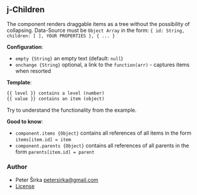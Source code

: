 ## j-Children

The component renders draggable items as a tree without the possibility of collapsing. Data-Source must be `Object Array` in the form: `{ id: String, children: [ ], YOUR PROPERTIES }, { ... }`

__Configuration__:

- `empty {String}` an empty text (default: `null`)
- `onchange {String}` optional, a link to the `function(arr)` - captures items when resorted

__Template__:

```html
{{ level }} contains a level (number)
{{ value }} contains an item (object)
```

Try to understand the functionality from the example.

__Good to know__:

- `component.items {Object}` contains all references of all items in the form `items[item.id] = item`
- `component.parents {Object}` contains all references of all parents in the form `parents[item.id] = parent`

### Author

- Peter Širka <petersirka@gmail.com>
- [License](https://www.totaljs.com/license/)